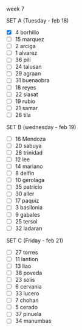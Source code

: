 week 7

SET A (Tuesday - feb 18)
- [x] 4 borhillo
- [ ] 15 marquez
- [ ] 2 arciga
- [ ] 1 alvarez
- [ ] 36 pili
- [ ] 24 talusan
- [ ] 29 agraan
- [ ] 31 buenaobra
- [ ] 18 reyes
- [ ] 22 siasat
- [ ] 19 rubio
- [ ] 21 samar
- [ ] 26 tila

 SET B (wednesday - feb 19)
- [ ] 16 Mendoza
- [ ] 20 sabuya
- [ ] 28 trinidad
- [ ] 12 lee
- [ ] 14 mariano
- [ ] 8 delfin
- [ ] 10 gerolaga
- [ ] 35 patricio
- [ ] 30 aller
- [ ] 17 paquiz
- [ ] 3 basilonia
- [ ] 9 gabales
- [ ] 25 tersol
- [ ] 32 ladaran

 SET C (Friday - feb 21)
- [ ] 27 torres
- [ ] 11 lantion
- [ ] 13 liao
- [ ] 38 poveda
- [ ] 23 solis
- [ ] 6 cervania
- [ ] 33 lucero
- [ ] 7 chohan
- [ ] 5 cerado
- [ ] 37 pinuela
- [ ] 34 manumbas